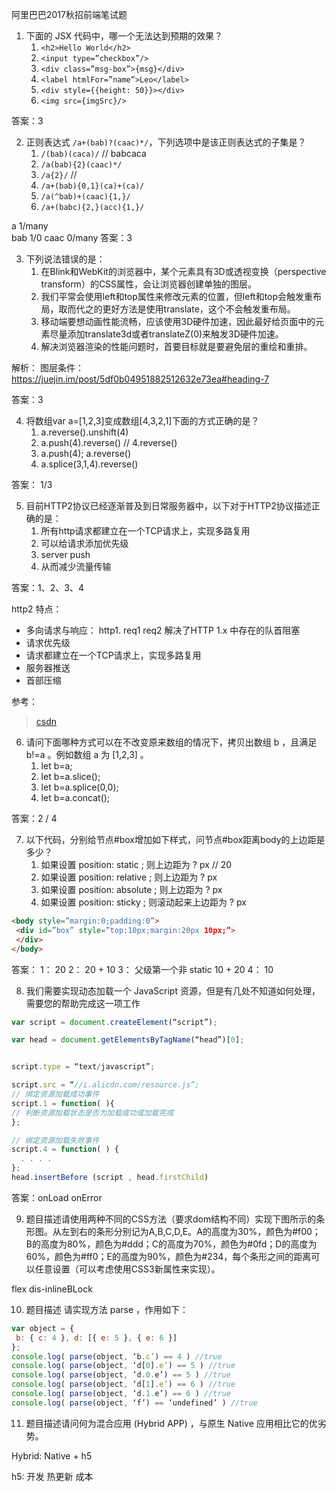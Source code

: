 
阿里巴巴2017秋招前端笔试题

1. 下面的 JSX 代码中，哪一个无法达到预期的效果？  
   1. `<h2>Hello World</h2>`
   2. `<input type=”checkbox”/>`
   3. `<div class=”msg-box”>{msg}</div>`  
   4. `<label htmlFor=”name”>Leo</label>`  <label for="" />
   5. `<div style={{height: 50}}></div>`
   6. `<img src={imgSrc}/>`
   
  答案：3

2. 正则表达式 `/a+(bab)?(caac)*/`，下列选项中是该正则表达式的子集是？
   1. `/(bab)(caca)/`    // babcaca
   2. `/a(bab){2}(caac)*/`
   3. `/a{2}/`           // 
   4. `/a+(bab){0,1}(ca)+(ca)/`
   5. `/a(^bab)+(caac){1,}/`
   6. `/a+(babc){2,}(acc){1,}/`

  a 1/many  
  bab 1/0
  caac 0/many
  答案：3

3. 下列说法错误的是：
   1. 在Blink和WebKit的浏览器中，某个元素具有3D或透视变换（perspective transform）的CSS属性，会让浏览器创建单独的图层。
   2. 我们平常会使用left和top属性来修改元素的位置，但left和top会触发重布局，取而代之的更好方法是使用translate，这个不会触发重布局。
   3.  移动端要想动画性能流畅，应该使用3D硬件加速，因此最好给页面中的元素尽量添加translate3d或者translateZ(0)来触发3D硬件加速。 
   4.  解决浏览器渲染的性能问题时，首要目标就是要避免层的重绘和重排。

  解析：
  图层条件：https://juejin.im/post/5df0b04951882512632e73ea#heading-7

  答案：3



4. 将数组var a=[1,2,3]变成数组[4,3,2,1]下面的方式正确的是？
   1.  a.reverse().unshift(4)    
   2.  a.push(4).reverse()   // 4.reverse()
   3.  a.push(4); a.reverse() 
   4.  a.splice(3,1,4).reverse()

  答案： 1/3

5.  目前HTTP2协议已经逐渐普及到日常服务器中，以下对于HTTP2协议描述正确的是：
    1.   所有http请求都建立在一个TCP请求上，实现多路复用 
    2.   可以给请求添加优先级 
    3.   server push 
    4.   从而减少流量传输


  答案：1、2、3、4

http2 特点：
- 多向请求与响应： http1. req1 req2     解决了HTTP 1.x 中存在的队首阻塞
- 请求优先级
- 请求都建立在一个TCP请求上，实现多路复用
- 服务器推送
- 首部压缩

参考：
>[csdn](https://blog.csdn.net/zqjflash/article/details/50179235)


6. 请问下面哪种方式可以在不改变原来数组的情况下，拷贝出数组 b ，且满足 b!=a 。例如数组 a 为 [1,2,3] 。
   1.  let b=a; 
   2.  let b=a.slice(); 
   3.  let b=a.splice(0,0); 
   4.  let b=a.concat();

  答案：2 / 4

7. 以下代码，分别给节点#box增加如下样式，问节点#box距离body的上边距是多少？
   1. 如果设置 position: static ; 则上边距为 ? px   //  20
   2. 如果设置 position: relative ;  则上边距为 ? px
   3. 如果设置 position: absolute ; 则上边距为 ?  px
   4. 如果设置 position: sticky ;  则滚动起来上边距为 ? px
  ```html
  <body style=”margin:0;padding:0”>
   <div id=”box” style=”top:10px;margin:20px 10px;”>
   </div>
  </body>
  ```
  答案：
  1： 20
  2： 20 + 10
  3： 父级第一个非 static 10 + 20
  4： 10

8. 我们需要实现动态加载一个 JavaScript 资源，但是有几处不知道如何处理，需要您的帮助完成这一项工作

```js
var script = document.createElement(“script”);

var head = document.getElementsByTagName(“head”)[0];


script.type = “text/javascript”;

script.src = “//i.alicdn.com/resource.js”;
// 绑定资源加载成功事件
script.1 = function( ){
// 判断资源加载状态是否为加载成功或加载完成
};

// 绑定资源加载失败事件
script.4 = function( ) {
  . . . .
};
head.insertBefore (script , head.firstChild)
```
答案：onLoad onError

9. 题目描述请使用两种不同的CSS方法（要求dom结构不同）实现下图所示的条形图。从左到右的条形分别记为A,B,C,D,E。A的高度为30%，颜色为#f00；B的高度为80%，颜色为#ddd；C的高度为70%，颜色为#0fd；D的高度为60%，颜色为#ff0；E的高度为90%，颜色为#234，每个条形之间的距离可以任意设置（可以考虑使用CSS3新属性来实现）。

 flex dis-inlineBLock

10.  题目描述
请实现方法 parse ，作用如下：
```js
var object = {
 b: { c: 4 }, d: [{ e: 5 }, { e: 6 }]
};
console.log( parse(object, ‘b.c’) == 4 ) //true
console.log( parse(object, ‘d[0].e’) == 5 ) //true
console.log( parse(object, ‘d.0.e’) == 5 ) //true
console.log( parse(object, ‘d[1].e’) == 6 ) //true
console.log( parse(object, ‘d.1.e’) == 6 ) //true
console.log( parse(object, ‘f’) == ‘undefined’ ) //true
```

11. 题目描述请问何为混合应用 (Hybrid APP) ，与原生 Native 应用相比它的优劣势。

Hybrid: Native + h5

h5: 开发
热更新
成本


  